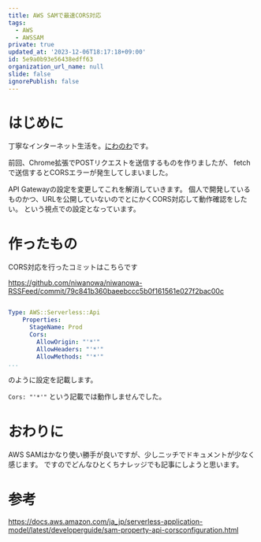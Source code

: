 ```yaml
---
title: AWS SAMで最速CORS対応
tags:
  - AWS
  - AWSSAM
private: true
updated_at: '2023-12-06T18:17:18+09:00'
id: 5e9a0b93e56438edff63
organization_url_name: null
slide: false
ignorePublish: false
---
```

# はじめに
丁寧なインターネット生活を。[にわのわ](https://twitter.com/niwa_nowa)です。

前回、Chrome拡張でPOSTリクエストを送信するものを作りましたが、
fetchで送信するとCORSエラーが発生してしまいました。

API Gatewayの設定を変更してこれを解消していきます。
個人で開発しているものかつ、URLを公開していないのでとにかくCORS対応して動作確認をしたい。
という視点での設定となっています。

# 作ったもの
CORS対応を行ったコミットはこちらです

https://github.com/niwanowa/niwanowa-RSSFeed/commit/79c841b360baeebccc5b0f161561e027f2bac00c

```template.yaml

Type: AWS::Serverless::Api
    Properties:
      StageName: Prod
      Cors: 
        AllowOrigin: "'*'"
        AllowHeaders: "'*'"
        AllowMethods: "'*'"
...

```
 のように設定を記載します。

```Cors: "'*'"``` という記載では動作しませんでした。

# おわりに
AWS SAMはかなり使い勝手が良いですが、少しニッチでドキュメントが少なく感じます。
ですのでどんなひとくちナレッジでも記事にしようと思います。

# 参考
https://docs.aws.amazon.com/ja_jp/serverless-application-model/latest/developerguide/sam-property-api-corsconfiguration.html
